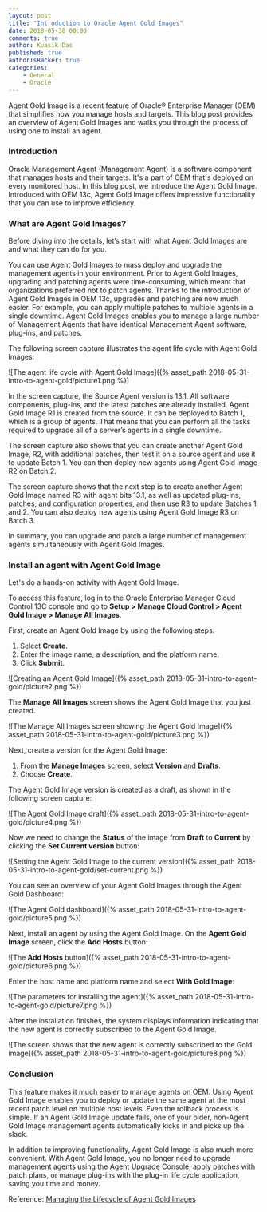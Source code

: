 ```yaml
---
layout: post
title: "Introduction to Oracle Agent Gold Images"
date: 2018-05-30 00:00
comments: true
author: Kuasik Das
published: true
authorIsRacker: true
categories:
    - General
    - Oracle
---
```


Agent Gold Image is a recent feature of Oracle&reg; Enterprise Manager
(OEM) that simplifies how you manage hosts and targets. This blog post
provides an overview of Agent Gold Images and walks you through the process of
using one to install an agent.

<!-- more -->

### Introduction

Oracle Management Agent (Management Agent) is a software component that
manages hosts and their targets. It's a part of OEM that's
deployed on every monitored host. In this blog post, we introduce the Agent
Gold Image. Introduced with OEM 13c, Agent Gold Image offers
impressive functionality that you can use to improve efficiency.

### What are Agent Gold Images?

Before diving into the details, let’s start with what Agent Gold Images are and
what they can do for you.

You can use Agent Gold Images to mass deploy and upgrade the management agents
in your environment. Prior to Agent Gold Images, upgrading and patching agents
were time-consuming, which meant that organizations preferred not to patch
agents. Thanks to the introduction of Agent Gold Images in OEM 13c, upgrades
and patching are now much easier. For example, you can apply multiple patches
to multiple agents in a single downtime. Agent Gold Images enables you to
manage a large number of Management Agents that have identical Management Agent
software, plug-ins, and patches.

The following screen capture illustrates the agent life cycle with Agent Gold
Images:

![The agent life cycle with Agent Gold Image]({% asset_path 2018-05-31-intro-to-agent-gold/picture1.png %})

In the screen capture, the Source Agent version is 13.1. All software
components, plug-ins, and the latest patches are already installed. Agent Gold
Image R1 is created from the source. It can be deployed to Batch 1, which is a
group of agents. That means that you can perform all the tasks required to
upgrade all of a server’s agents in a single downtime.

The screen capture also shows that you can create another Agent Gold Image,
R2, with additional patches, then test it on a source agent and use it to
update Batch 1. You can then deploy new agents using Agent Gold Image R2 on
Batch 2.

The screen capture shows that the next step is to create another Agent Gold
Image named R3 with agent bits 13.1, as well as updated plug-ins, patches, and
configuration properties, and then use R3 to update Batches 1 and 2. You can
also deploy new agents using Agent Gold Image R3 on Batch 3.

In summary, you can upgrade and patch a large number of management agents
simultaneously with Agent Gold Images.

### Install an agent with Agent Gold Image

Let's do a hands-on activity with Agent Gold Image.

To access this feature, log in to the Oracle Enterprise Manager Cloud Control
13C console and go to **Setup > Manage Cloud Control > Agent Gold Image >
Manage All Images**.

First, create an Agent Gold Image by using the following
steps:

1. Select **Create**.
2. Enter the image name, a description, and the platform name.
3. Click **Submit**.

![Creating an Agent Gold Image]({% asset_path 2018-05-31-intro-to-agent-gold/picture2.png %})

The **Manage All Images** screen shows the Agent Gold Image that you just
created.

![The Manage All Images screen showing the Agent Gold Image]({% asset_path 2018-05-31-intro-to-agent-gold/picture3.png %})

Next, create a version for the Agent Gold Image:

1. From the **Manage Images** screen, select **Version** and **Drafts**.
2. Choose **Create**.

The Agent Gold Image version is created as a draft, as shown in the following
screen capture:

![The Agent Gold Image draft]({% asset_path 2018-05-31-intro-to-agent-gold/picture4.png %})

Now we need to change the **Status** of the image from **Draft** to
**Current** by clicking the **Set Current version** button:

![Setting the Agent Gold Image to the current version]({% asset_path 2018-05-31-intro-to-agent-gold/set-current.png %})

You can see an overview of your Agent Gold Images through the Agent Gold
Dashboard:

![The Agent Gold dashboard]({% asset_path 2018-05-31-intro-to-agent-gold/picture5.png %})

Next, install an agent by using the Agent Gold Image. On the **Agent
Gold Image** screen, click the **Add Hosts** button:

![The **Add Hosts** button]({% asset_path 2018-05-31-intro-to-agent-gold/picture6.png %})

Enter the host name and platform name and select **With Gold Image**:

![The parameters for installing the agent]({% asset_path 2018-05-31-intro-to-agent-gold/picture7.png %})

After the installation finishes, the system displays information indicating
that the new agent is correctly subscribed to the Agent Gold Image.

![The screen shows that the new agent is correctly subscribed to the Gold
image]({% asset_path 2018-05-31-intro-to-agent-gold/picture8.png %})

### Conclusion

This feature makes it much easier to manage agents on OEM.
Using Agent Gold Image enables you to deploy or update the same agent at the
most recent patch level on multiple host levels. Even the rollback process is
simple. If an Agent Gold Image update fails, one of your older, non-Agent Gold
Image management agents automatically kicks in and picks up the slack.

In addition to improving functionality, Agent Gold Image is also much more
convenient. With Agent Gold Image, you no longer need to upgrade management
agents using the Agent Upgrade Console, apply patches with patch plans, or
manage plug-ins with the plug-in life cycle application, saving you time and
money.

Reference:
[Managing the Lifecycle of Agent Gold Images](https://docs.oracle.com/cd/E63000_01/EMADV/agent_gold_image.htm)
